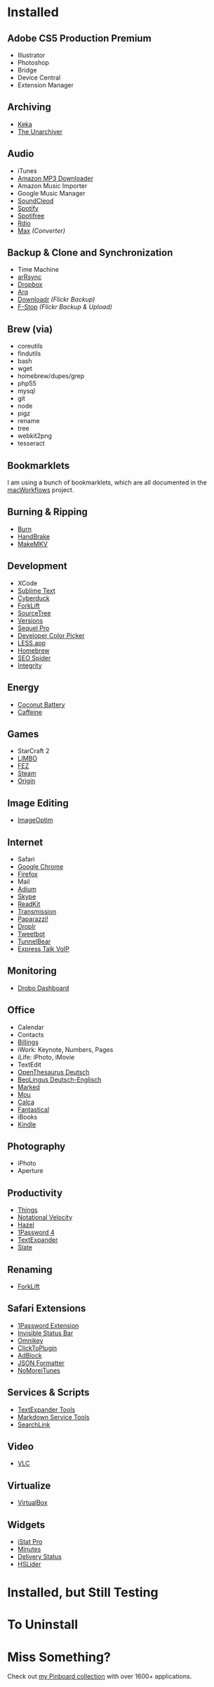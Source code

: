 # Installed 

## Adobe CS5 Production Premium

* Illustrator
* Photoshop
* Bridge
* Device Central
* Extension Manager

## Archiving

* [Keka](http://www.kekaosx.com/)
* [The Unarchiver](http://wakaba.c3.cx/s/apps/unarchiver.html)

## Audio

* iTunes
* [Amazon MP3 Downloader](http://www.amazon.de/gp/dmusic/help/amd.html)
* Amazon Music Importer
* Google Music Manager
* [SoundCleod](https://github.com/salomvary/soundcleod)
* [Spotify](https://www.spotify.com/us/download/mac/)
* [Spotifree](https://github.com/ArtemGordinsky/SpotiFree)
* [Rdio](http://www.rdio.com/apps/)
* [Max](http://sbooth.org/Max/) *(Converter)*

## Backup & Clone and Synchronization

* Time Machine
* [arRsync](http://arrsync.sourceforge.net/)
* [Dropbox](http://dropbox.com)
* [Arq](http://www.haystacksoftware.com/arq/)
* [Downloadr](http://janten.com/software/mac/downloadr/) *(Flickr Backup)*
* [F-Stop](http://www.zamioware.com/Flicker1/Home.html) *(Flickr Backup & Upload)*

## Brew (via)

* coreutils
* findutils
* bash
* wget
* homebrew/dupes/grep
* php55
* mysql
* git
* node
* pigz
* rename
* tree
* webkit2png
* tesseract

## Bookmarklets

I am using a bunch of bookmarklets, which are all documented in the [macWorkflows](https://github.com/michaelx/macWorkflows/blob/master/Bookmarklets.html) project.

## Burning & Ripping

* [Burn](http://burn-osx.sourceforge.net/Pages/English/home.html)
* [HandBrake](http://handbrake.fr/)
* [MakeMKV](http://www.makemkv.com)

## Development

* XCode
* [Sublime Text](http://www.sublimetext.com/)
* [Cyberduck](http://cyberduck.ch/)
* [ForkLift](http://www.binarynights.com/forklift)
* [SourceTree](http://www.sourcetreeapp.com)
* [Versions](http://www.versionsapp.com/)
* [Sequel Pro](http://www.sequelpro.com/)
* [Developer Color Picker](http://www.panic.com/~wade/picker/)
* [LESS.app](http://incident57.com/less/)
* [Homebrew](http://mxcl.github.com/homebrew/)
* [SEO Spider](http://www.screamingfrog.co.uk/seo-spider/)
* [Integrity](http://peacockmedia.co.uk/integrity/)

## Energy

* [Coconut Battery](http://www.coconut-flavour.com/coconutbattery/)
* [Caffeine](http://lightheadsw.com/caffeine/)

## Games

* StarCraft 2 
* [LIMBO](http://limbogame.org)
* [FEZ](http://fezgame.com)
* [Steam](http://store.steampowered.com)
* [Origin](https://www.origin.com)

## Image Editing

* [ImageOptim](http://imageoptim.pornel.net/)

## Internet

* Safari
* [Google Chrome](http://www.google.com/chrome/)
* [Firefox](http://www.mozilla-europe.org/en/firefox/)
* Mail
* [Adium](http://adium.im/)
* [Skype](http://skype.com)
* [ReadKit](http://readkitapp.com)
* [Transmission](http://www.transmissionbt.com/)
* [Paparazzi!](http://derailer.org/paparazzi/)
* [Droplr](http://droplr.com)
* [Tweetbot](http://tapbots.com/tweetbot_mac/)
* [TunnelBear](http://www.tunnelbear.com/)
* [Express Talk VoIP](http://www.nch.com.au/talk/index.html)

## Monitoring

* [Drobo Dashboard](http://www.drobo.com/products/drobo-dashboard/)

## Office

* Calendar
* Contacts
* [Billings](http://www.marketcircle.com/billings/)
* iWork: Keynote, Numbers, Pages
* iLife: iPhoto, iMovie
* TextEdit
* [OpenThesaurus Deutsch](http://www.tekl.de/deutsch/Lexikon-Plugins.html)
* [BeoLingus Deutsch-Englisch](http://www.tekl.de/deutsch/Lexikon-Plugins.html)
* [Marked](http://markedapp.com/)
* [Mou](http://mouapp.com/)
* [Calca](http://calca.io)
* [Fantastical](http://flexibits.com/)
* iBooks
* [Kindle](http://www.amazon.com/gp/feature.html?docId=1000464931)

## Photography

* iPhoto
* Aperture

## Productivity

* [Things](http://culturedcode.com/things/)
* [Notational Velocity](http://notational.net/)
* [Hazel](http://www.noodlesoft.com/hazel.php)
* [1Password 4](http://agilewebsolutions.com/products/1Password)
* [TextExpander](http://smilesoftware.com/TextExpander/)
* [Slate](https://github.com/jigish/slate)

## Renaming

* [ForkLift](http://www.binarynights.com/forklift)

## Safari Extensions

* [1Password Extension](https://agilebits.com/browsers/index.html‎)
* [Invisible Status Bar](http://dbergey.github.io)
* [Omnikey](http://marioestrada.github.io/safari-omnikey/)
* [ClickToPlugin](http://hoyois.github.io/safariextensions/clicktoplugin/)
* [AdBlock](https://getadblock.com)
* [JSON Formatter](https://github.com/rfletcher/safari-json-formatter)
* [NoMoreiTunes](http://nomoreitunes.einserver.de)

## Services & Scripts

* [TextExpander Tools](http://brettterpstra.com/projects/te-tools/)
* [Markdown Service Tools](http://brettterpstra.com/projects/markdown-service-tools/)
* [SearchLink](http://brettterpstra.com/projects/searchlink/)

## Video

* [VLC](http://www.videolan.org/vlc/)

## Virtualize

* [VirtualBox](http://www.virtualbox.org/)

## Widgets

* [iStat Pro](http://www.islayer.com/apps/istatpro/)
* [Minutes](http://www.macupdate.com/info.php/id/24218/minutes)
* [Delivery Status](http://junecloud.com/software/mac/delivery-status.html)
* [HSLider](http://bclennox.com/projects/hslider)


# Installed, but Still Testing 


# To Uninstall


# Miss Something?

Check out [my Pinboard collection](https://pinboard.in/u:michaelx/t:mac/t:application/) with over 1600+ applications.